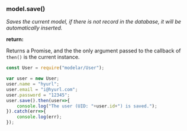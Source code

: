 ### model.save()

*Saves the current model, if there is not record in the database,* 
*it will be automatically inserted.*

**return:**

Returns a Promise, and the the only argument passed to the callback of 
`then()` is the current instance.

```javascript
const User = require("modelar/User");

var user = new User;
user.name = "hyurl";
user.email = "i@hyurl.com";
user.password = "12345";
user.save().then(user=>{
    console.log("The user (UID: "+user.id+") is saved.");
}).catch(err=>{
    console.log(err);
});
```